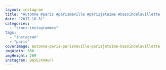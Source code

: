 ```yaml
---
layout: instagram
title: "Automne #paris #parismaville #parisjetaime #bassindelavillette #villette"
date: "2017-10-31"
categories: 
  - "trucs-instagrammes"
tags: 
  - "instagram"
  - "paris"
coverImage: automne-paris-parismaville-parisjetaime-bassindelavillette-villette.jpg
imgWidth: 360
imgHeight: 269
instagram: Ba56JX0AuFF
---
```

